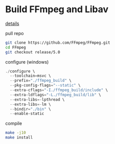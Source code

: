 # Build FFmpeg and Libav

[details](https://trac.ffmpeg.org/wiki/CompilationGuide)

pull repo
```bash
git clone https://github.com/FFmpeg/FFmpeg.git
cd FFmpeg
git checkout release/5.0
```

configure (windows)
```powershell
./configure \
  --toolchain=msvc \
  --prefix="./ffmpeg_build" \
  --pkg-config-flags="--static" \
  --extra-cflags="-I./ffmpeg_build/include" \
  --extra-ldflags="-L./ffmpeg_build/lib" \
  --extra-libs=-lpthread \
  --extra-libs=-lm \
  --bindir="./bin" \
  --enable-static
```

compile
```bash
make -j10
make install
```